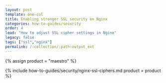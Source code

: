 ```yaml
---
layout: post
template: one-col
title: Enabling stronger SSL security on Nginx
categories: how-to-guides/security
order: 4
lead: "How to adjust SSL cipher settings in Nginx"
legacy: false
tags: ["ssl","nginx"]
permalink: /:collection/:path:output_ext
---
```


{% assign product = "maestro" %}

{% include how-to-guides/security/nginx-ssl-ciphers.md product = product %}
